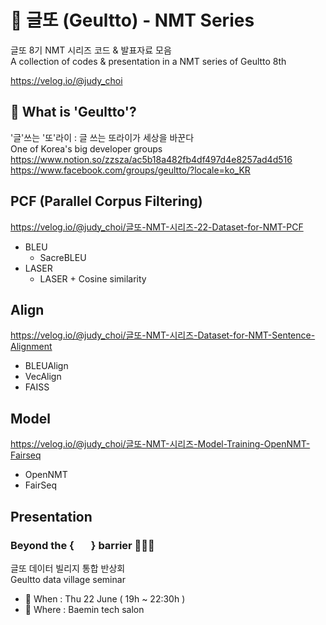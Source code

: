 # 📝 글또 (Geultto) - NMT Series
글또 8기 NMT 시리즈 코드 & 발표자료 모음   
A collection of codes & presentation in a NMT series of Geultto 8th

https://velog.io/@judy_choi

## 🧐 What is 'Geultto'?
'글'쓰는 '또'라이 : 글 쓰는 또라이가 세상을 바꾼다   
One of Korea's big developer groups   
https://www.notion.so/zzsza/ac5b18a482fb4df497d4e8257ad4d516   
https://www.facebook.com/groups/geultto/?locale=ko_KR

## PCF (Parallel Corpus Filtering)
https://velog.io/@judy_choi/글또-NMT-시리즈-22-Dataset-for-NMT-PCF
- BLEU
  - SacreBLEU
- LASER
  - LASER + Cosine similarity
  
## Align
https://velog.io/@judy_choi/글또-NMT-시리즈-Dataset-for-NMT-Sentence-Alignment
- BLEUAlign
- VecAlign
- FAISS

## Model
https://velog.io/@judy_choi/글또-NMT-시리즈-Model-Training-OpenNMT-Fairseq
- OpenNMT
- FairSeq

## Presentation
### Beyond the {&nbsp;&nbsp;&nbsp;&nbsp;&nbsp;&nbsp;&nbsp;} barrier 🧗🏻‍♀️
글또 데이터 빌리지 통합 반상회  
Geultto data village seminar  
- 📅 When : Thu 22 June ( 19h ~ 22:30h )  
- 📍 Where : Baemin tech salon
